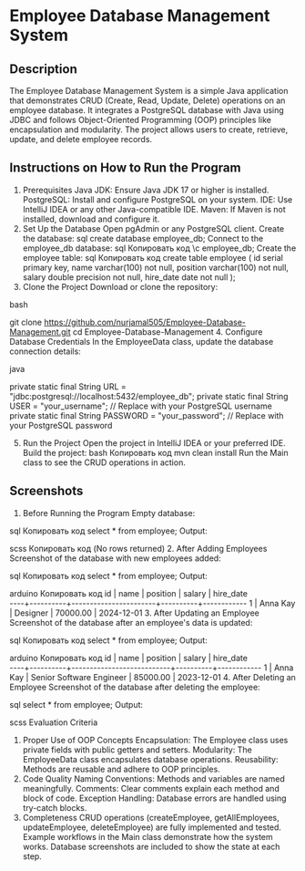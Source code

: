 # Employee Database Management System
## Description
The Employee Database Management System is a simple Java application that demonstrates CRUD (Create, Read, Update, Delete) operations on an employee database. It integrates a PostgreSQL database with Java using JDBC and follows Object-Oriented Programming (OOP) principles like encapsulation and modularity. The project allows users to create, retrieve, update, and delete employee records.

## Instructions on How to Run the Program
1. Prerequisites
Java JDK: Ensure Java JDK 17 or higher is installed.
PostgreSQL: Install and configure PostgreSQL on your system.
IDE: Use IntelliJ IDEA or any other Java-compatible IDE.
Maven: If Maven is not installed, download and configure it.
2. Set Up the Database
Open pgAdmin or any PostgreSQL client.
Create the database:
sql
create database employee_db;
Connect to the employee_db database:
sql
Копировать код
\c employee_db;
Create the employee table:
sql
Копировать код
create table employee (
    id serial primary key,
    name varchar(100) not null,
    position varchar(100) not null,
    salary double precision not null,
    hire_date date not null
);
3. Clone the Project
Download or clone the repository:

bash

git clone https://github.com/nurjamal505/Employee-Database-Management.git
cd Employee-Database-Management
4. Configure Database Credentials
In the EmployeeData class, update the database connection details:

java

private static final String URL = "jdbc:postgresql://localhost:5432/employee_db";
private static final String USER = "your_username"; // Replace with your PostgreSQL username
private static final String PASSWORD = "your_password"; // Replace with your PostgreSQL password 

5. Run the Project
Open the project in IntelliJ IDEA or your preferred IDE.
Build the project:
bash
Копировать код
mvn clean install
Run the Main class to see the CRUD operations in action.

## Screenshots
1. Before Running the Program
Empty database:

sql
Копировать код
select * from employee;
Output:

scss
Копировать код
(No rows returned)
2. After Adding Employees
Screenshot of the database with new employees added:

sql
Копировать код
select * from employee;
Output:

arduino
Копировать код
 id |   name   |       position        |  salary  |  hire_date  
----+----------+-----------------------+----------+------------
 1  | Anna Kay | Designer              | 70000.00 | 2024-12-01
3. After Updating an Employee
Screenshot of the database after an employee's data is updated:

sql
Копировать код
select * from employee;
Output:

arduino
Копировать код
 id |   name   |          position         |  salary  |  hire_date  
----+----------+---------------------------+----------+------------
 1  | Anna Kay | Senior Software Engineer | 85000.00 | 2023-12-01
4. After Deleting an Employee
Screenshot of the database after deleting the employee:

sql
select * from employee;
Output:

scss
Evaluation Criteria
1. Proper Use of OOP Concepts
Encapsulation: The Employee class uses private fields with public getters and setters.
Modularity: The EmployeeData class encapsulates database operations.
Reusability: Methods are reusable and adhere to OOP principles.
2. Code Quality
Naming Conventions: Methods and variables are named meaningfully.
Comments: Clear comments explain each method and block of code.
Exception Handling: Database errors are handled using try-catch blocks.
3. Completeness
CRUD operations (createEmployee, getAllEmployees, updateEmployee, deleteEmployee) are fully implemented and tested.
Example workflows in the Main class demonstrate how the system works.
Database screenshots are included to show the state at each step.

